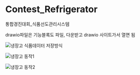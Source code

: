# Contest_Refrigerator
통합경진대회_식품선도관리시스템

drawio파일은 기능블록도 파일, 다운받고 drawio 사이트가서 열면 됨

![냉장고 식품데이터 저장방식](https://github.com/znantothelimit/Contest_Refrigerator/assets/56341387/a5eacccf-5c98-4b75-9bf4-75a99ef8f5df)

![냉장고 동작1](https://github.com/znantothelimit/Contest_Refrigerator/assets/56341387/cb1e44c3-03bd-4869-bf8f-b9efa5a95752)

![냉장고 동작2](https://github.com/znantothelimit/Contest_Refrigerator/assets/56341387/affc3702-1f6c-48a7-931e-d48514d875f9)
